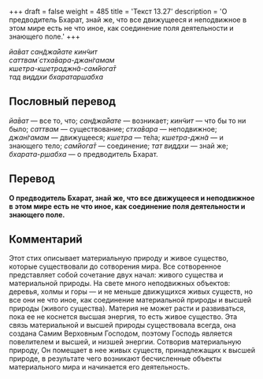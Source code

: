 +++
draft = false
weight = 485
title = 'Текст 13.27'
description = 'О предводитель Бхарат, знай же, что все движущееся и неподвижное в этом мире есть не что иное, как соединение поля деятельности и знающего поле.'
+++

_йа̄ват сан̃джа̄йате кин̃чит  
саттвам̇ стха̄вара-джан̇гамам  
кшетра-кшетраджн̃а-сам̇йога̄т  
тад виддхи бхаратаршабха_

## Пословный перевод

_йа̄ват_ — все то, что; _сан̃джа̄йате_ — возникает; _кин̃чит_ — что бы то ни было; _саттвам_ — существование; _стха̄вара_ — неподвижное; _джан̇гамам_ — движущееся; _кшетра_ — те́ла; _кшетра_\-_джн̃а_ — и знающего тело; _сам̇йога̄т_ — соединение; _тат_ _виддхи_ — знай же; _бхарата_\-_р̣шабха_ — о предводитель Бхарат.

## Перевод

**О предводитель Бхарат, знай же, что все движущееся и неподвижное в этом мире есть не что иное, как соединение поля деятельности и знающего поле.**

## Комментарий

Этот стих описывает материальную природу и живое существо, которые существовали до сотворения мира. Все сотворенное представляет собой сочетание двух начал: живого существа и материальной природы. На свете много неподвижных объектов: деревья, холмы и горы — и не меньше движущихся живых существ, но все они не что иное, как соединение материальной природы и высшей природы (живого существа). Материя не может расти и развиваться, пока ее не коснется высшая энергия, то есть живое существо. Эта связь материальной и высшей природы существовала всегда, она создана Самим Верховным Господом, поэтому Господь является повелителем и высшей, и низшей энергии. Сотворив материальную природу, Он помещает в нее живых существ, принадлежащих к высшей природе, в результате чего возникают бесчисленные объекты материального мира и начинается его деятельность.
